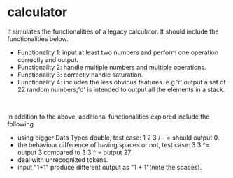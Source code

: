 # calculator

It simulates the functionalities of a legacy calculator. It should include the functionalities below.
 
  <ul>
   <li> Functionality 1: input at least two numbers and perform one operation correctly and output.</li>
   <li> Functionality 2: handle multiple numbers and multiple operations.</li>
   <li> Functionality 3: correctly handle saturation.</li>
   <li> Functionality 4: includes the less obvious features. e.g.'r' output a set of 22 random numbers;'d' is intended to output all the elements in a stack.</li>
  </ul>
  <br>
 
  <p>
  In addition to the above, additional functionalities explored include the following
  <ul>
   <li> using bigger Data Types double, test case:  1 2 3 / - = should output 0.</li>
   <li> the behaviour difference of having spaces or not, test case: 3 3 ^= output 3 compared to 3 3 ^ = output 27</li>
   <li> deal with unrecognized tokens.</li>
   <li> input "1+1" produce different output as "1 + 1"(note the spaces).</li>
  </ul>
  <br>
